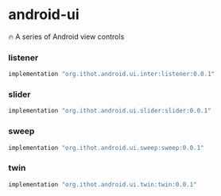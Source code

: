 # android-ui 
:fire: A series of Android view controls

### listener
```gradle
implementation "org.ithot.android.ui.inter:listener:0.0.1"
```

### slider
```gradle
implementation "org.ithot.android.ui.slider:slider:0.0.1"
```

### sweep
```gradle
implementation "org.ithot.android.ui.sweep:sweep:0.0.1"
```

### twin
```gradle
implementation "org.ithot.android.ui.twin:twin:0.0.1"
```
